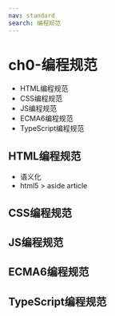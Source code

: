 ```yaml
---
nav: standard
search: 编程规范
---
```


# ch0-编程规范

- HTML编程规范
- CSS编程规范
- JS编程规范
- ECMA6编程规范
- TypeScript编程规范

## HTML编程规范

- 语义化
- html5 > aside article

## CSS编程规范

## JS编程规范

## ECMA6编程规范

## TypeScript编程规范

